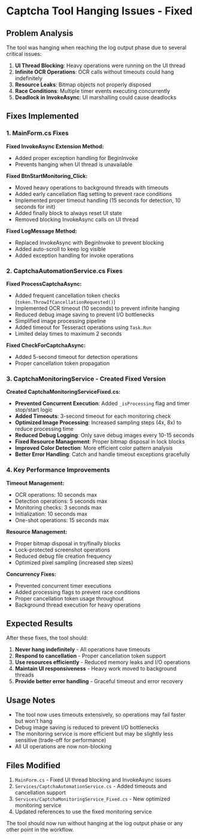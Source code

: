 # Captcha Tool Hanging Issues - Fixed

## Problem Analysis
The tool was hanging when reaching the log output phase due to several critical issues:

1. **UI Thread Blocking**: Heavy operations were running on the UI thread
2. **Infinite OCR Operations**: OCR calls without timeouts could hang indefinitely  
3. **Resource Leaks**: Bitmap objects not properly disposed
4. **Race Conditions**: Multiple timer events executing concurrently
5. **Deadlock in InvokeAsync**: UI marshalling could cause deadlocks

## Fixes Implemented

### 1. MainForm.cs Fixes

**Fixed InvokeAsync Extension Method:**
- Added proper exception handling for BeginInvoke
- Prevents hanging when UI thread is unavailable

**Fixed BtnStartMonitoring_Click:**
- Moved heavy operations to background threads with timeouts
- Added early cancellation flag setting to prevent race conditions
- Implemented proper timeout handling (15 seconds for detection, 10 seconds for init)
- Added finally block to always reset UI state
- Removed blocking InvokeAsync calls on UI thread

**Fixed LogMessage Method:**
- Replaced InvokeAsync with BeginInvoke to prevent blocking
- Added auto-scroll to keep log visible
- Added exception handling for invoke operations

### 2. CaptchaAutomationService.cs Fixes

**Fixed ProcessCaptchaAsync:**
- Added frequent cancellation token checks (`token.ThrowIfCancellationRequested()`)
- Implemented OCR timeout (10 seconds) to prevent infinite hanging
- Reduced debug image saving to prevent I/O bottlenecks
- Simplified image processing pipeline
- Added timeout for Tesseract operations using `Task.Run`
- Limited delay times to maximum 2 seconds

**Fixed CheckForCaptchaAsync:**
- Added 5-second timeout for detection operations
- Proper cancellation token propagation

### 3. CaptchaMonitoringService - Created Fixed Version

**Created CaptchaMonitoringServiceFixed.cs:**
- **Prevented Concurrent Execution**: Added `_isProcessing` flag and timer stop/start logic
- **Added Timeouts**: 3-second timeout for each monitoring check
- **Optimized Image Processing**: Increased sampling steps (4x, 8x) to reduce processing time
- **Reduced Debug Logging**: Only save debug images every 10-15 seconds
- **Fixed Resource Management**: Proper bitmap disposal in lock blocks
- **Improved Color Detection**: More efficient color pattern analysis
- **Better Error Handling**: Catch and handle timeout exceptions gracefully

### 4. Key Performance Improvements

**Timeout Management:**
- OCR operations: 10 seconds max
- Detection operations: 5 seconds max  
- Monitoring checks: 3 seconds max
- Initialization: 10 seconds max
- One-shot operations: 15 seconds max

**Resource Management:**
- Proper bitmap disposal in try/finally blocks
- Lock-protected screenshot operations
- Reduced debug file creation frequency
- Optimized pixel sampling (increased step sizes)

**Concurrency Fixes:**
- Prevented concurrent timer executions
- Added processing flags to prevent race conditions
- Proper cancellation token usage throughout
- Background thread execution for heavy operations

## Expected Results

After these fixes, the tool should:

1. **Never hang indefinitely** - All operations have timeouts
2. **Respond to cancellation** - Proper cancellation token support
3. **Use resources efficiently** - Reduced memory leaks and I/O operations
4. **Maintain UI responsiveness** - Heavy work moved to background threads
5. **Provide better error handling** - Graceful timeout and error recovery

## Usage Notes

- The tool now uses timeouts extensively, so operations may fail faster but won't hang
- Debug image saving is reduced to prevent I/O bottlenecks
- The monitoring service is more efficient but may be slightly less sensitive (trade-off for performance)
- All UI operations are now non-blocking

## Files Modified

1. `MainForm.cs` - Fixed UI thread blocking and InvokeAsync issues
2. `Services/CaptchaAutomationService.cs` - Added timeouts and cancellation support  
3. `Services/CaptchaMonitoringService_Fixed.cs` - New optimized monitoring service
4. Updated references to use the fixed monitoring service

The tool should now run without hanging at the log output phase or any other point in the workflow.
